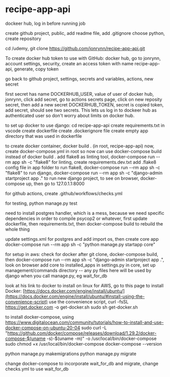 # recipe-app-api
dockeer hub, log in before running job

create github project, public, add readme file, add .gitignore choose python, 
create repository

cd /udemy, git clone https://github.com/jonrynn/recipe-app-api.git

To create docker hub token to use with GitHub:
docker hub, go to jonrynn, account settings, security, create an access token with name recipe-app-api, generate, copy token

go back to github project, settings, secrets and variables, actions, new secret

first secret has name DOCKERHUB_USER, value  of user of docker hub, jonrynn, click add secret, go to actions secrets page, click on new reposity secret, then add a new secret DOCKERHUB_TOKEN, secret is copied token, add secret, should see two secrets.  This lets us log in to dockeer hub as authenticated user so don't worry about limits on docker hub.

to set up docker to use django:
cd recipe-app-api
create requirements.txt in vscode
 create dockerfile
 create .dockerignore file
 create empty app directory that was used in dockerfile

 to create docker container, docker build . (in root, recipe-app-api)
 now, create docker-compose.yml in root
 so now can use docker-compose build instead of docker build .
 add flake8 as linting tool, docker-compose run --rm app sh -c "flake8"
 for linting, create requirements.dev.txt
 add .flake8 config file in app folder
 to run flake8, docker-compose run --rm app sh -c "flake8"
 to run django, docker-compose run --rm app sh -c "django-admin startproject app ."
 to run new django project, to see on browser, docker-compose up, then go to 127.0.1.1:8000

 for github actions, create .github/workflows/checks.yml

for testing, python manage.py test

need to install postgres handler, which is a mess, because we need specific dependencies
in order to compile psycop2 or whatever, first update dockerfile, then requirements.txt,
then docker-compose build to rebuild the whole thing

update settings.xml for postgres and add import os, then create core app
docker-compose run --rm app sh -c "python manage.py startapp core"

 for setup in aws:
 check for docker
 after git clone, docker-compose build, then docker-compose run --rm app sh -c "django-admin startproject app .", look on browser
 add core to installed_apps in settings.py
 in core, set up management/commands directory -- any py files here will be
 used by django when you call manage.py, eg wait_for_db

look at his link to docker to install on linux
for AWS, go to this page to install Docker: 
[https://docs.docker.com/engine/install/ubuntu/](https://docs.docker.com/engine/install/ubuntu/#install-using-the-convenience-script)
use the convenience script, 
curl -fsSL https://get.docker.com -o get-docker.sh
sudo sh get-docker.sh

to install docker-compose, using https://www.digitalocean.com/community/tutorials/how-to-install-and-use-docker-compose-on-ubuntu-20-04
sudo curl -L "https://github.com/docker/compose/releases/download/1.29.2/docker-compose-$(uname -s)-$(uname -m)" -o /usr/local/bin/docker-compose
sudo chmod +x /usr/local/bin/docker-compose
docker-compose --version




python manage.py makemigrations
python manage.py migrate

change docker-compose to incorporate wait_for_db and migrate, change checks.yml to use wait_for_db
